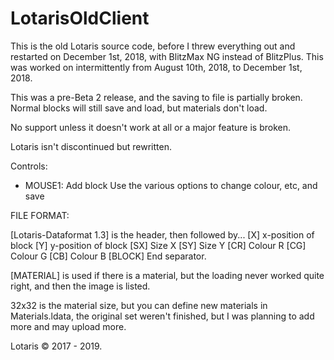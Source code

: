 # LotarisOldClient

This is the old Lotaris source code, before I threw everything out and restarted on December 1st, 2018, with BlitzMax NG instead of BlitzPlus. This was worked on intermittently from August 10th, 2018, to December 1st, 2018.

This was a pre-Beta 2 release, and the saving to file is partially broken. Normal blocks will still save and load, but materials don't load.

No support unless it doesn't work at all or a major feature is broken.

Lotaris isn't discontinued but rewritten.

Controls:
- MOUSE1: Add block
Use the various options to change colour, etc, and save

FILE FORMAT:

[Lotaris-Dataformat 1.3] is the header, then followed by...
[X] x-position of block
[Y] y-position of block
[SX] Size X
[SY] Size Y
[CR] Colour R
[CG] Colour G
[CB] Colour B
[BLOCK] End separator.

[MATERIAL] is used if there is a material, but the loading never worked quite right, and then the image is listed.

32x32 is the material size, but you can define new materials in Materials.ldata, the original set weren't finished, but I was planning to add more and may upload more.

Lotaris © 2017 - 2019.
